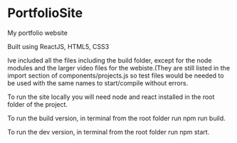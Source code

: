 # PortfolioSite
My portfolio website

Built using ReactJS, HTML5, CSS3

Ive included all the files including the build folder, except for the node modules and the larger video files for the webiste.(They are still listed in the import section of components/projects.js so test files would be needed to be used with the same names to start/compile without errors.

To run the site locally you will need node and react installed in the root folder of the project. 

To run the build version, in terminal from the root folder run npm run build.

To run the dev version, in terminal from the root folder run npm start.
